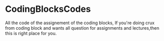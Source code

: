 # CodingBlocksCodes 
All the code of the assignement of the coding blocks,
If you're doing crux from coding block and wants all question for assignments and lectures,then this is right place for you.
